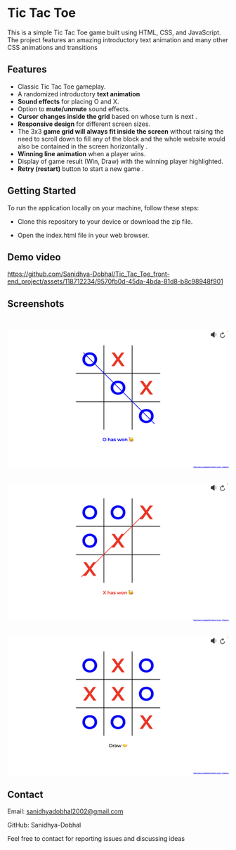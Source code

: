 # Tic Tac Toe

This is a simple Tic Tac Toe game built using HTML, CSS, and JavaScript.
The project features an amazing introductory text animation and many other CSS animations and transitions 
## Features

- Classic Tic Tac Toe gameplay.
- A randomized introductory <b>text animation</b>
- <b>Sound effects</b> for placing O and X.
- Option to <b>mute/unmute</b> sound effects.
- <b>Cursor changes inside the grid</b> based on whose turn is next .
- <b>Responsive design</b> for different screen sizes.
- The 3x3 <b>game grid will always fit inside the screen</b> without raising the need to scroll down to fill any of the block and the whole website would also be contained in the screen horizontally .
- <b>Winning line animation</b> when a player wins.
- Display of game result (Win, Draw) with the winning player highlighted.
- <b>Retry (restart)</b> button to start a new game .

## Getting Started
To run the application locally on your machine, follow these steps:

- Clone this repository to your device or download the zip file.

- Open the index.html file in your web browser.
## Demo video

https://github.com/Sanidhya-Dobhal/Tic_Tac_Toe_front-end_project/assets/118712234/9570fb0d-45da-4bda-81d8-b8c98948f901
## Screenshots

<div style = "height:30px;"></div>
<img src = "Screenshots/Screenshot 2023-07-31 at 1.50.47 AM.png">
<div style = "height:30px;"></div>
<img src = "Screenshots/Screenshot 2023-07-31 at 1.50.59 AM.png">
<div style = "height:30px;"></div>
<img src = "Screenshots/Screenshot 2023-07-31 at 1.52.49 AM.png">


## Contact
Email: sanidhyadobhal2002@gmail.com

GitHub: Sanidhya-Dobhal

Feel free to contact for reporting issues and discussing ideas
